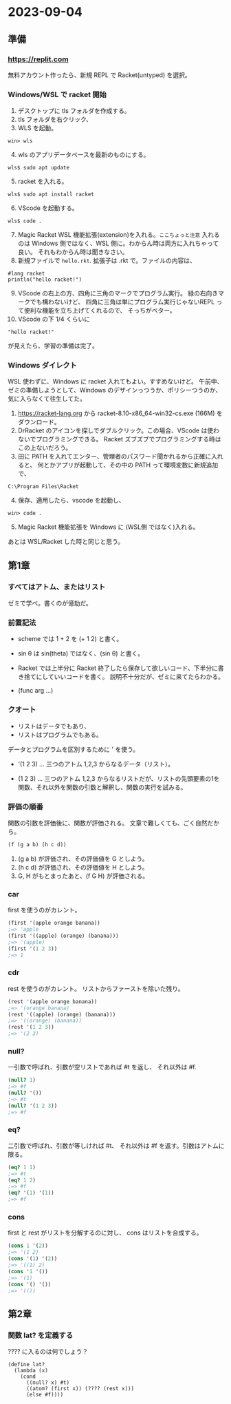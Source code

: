 # 2023-09-04

## 準備
### https://replit.com

無料アカウント作ったら、新規 REPL で
Racket(untyped) を選択。

### Windows/WSL で racket 開始

1. デスクトップに tls フォルダを作成する。
2. tls フォルダを右クリック、
3. WLS を起動。
```shell
win> wls
```
4. wls のアプリデータペースを最新のものにする。
```shell
wls$ sudo apt update
```
5. racket を入れる。
```shell
wls$ sudo apt install racket
```
6. VScode を起動する。
```shell
wls$ code .
```
7. Magic Racket WSL 機能拡張(extension)を入れる。`ここちょっと注意`
入れるのは Windows 側ではなく、WSL 側に。わからん時は両方に入れちゃって良い。
それもわからん時は聞きなさい。
8. 新規ファイルで `hello.rkt`. 拡張子は .rkt で。ファイルの内容は、
```
#lang racket
println("hello racket!")
```
9. VScode の右上の方、四角に三角のマークでプログラム実行。
緑の右向きマークでも構わないけど、
四角に三角は単にプログラム実行じゃないREPL って便利な機能を立ち上げてくれるので、
そっちがベター。
10. VScode の下 1/4 くらいに
```
"hello racket!"
```
が見えたら、学習の準備は完了。

### Windows ダイレクト

WSL 使わずに、Windows に racket 入れてもよい。すすめないけど。
午前中、ゼミの準備しようとして、Windows のデザインっつうか、ポリシーつうのか、
気に入らなくて往生してた。

1. <https://racket-lang.org> から
racket-8.10-x86_64-win32-cs.exe (166M)
をダウンロード。
2. DrRacket のアイコンを探しでダブルクリック。この場合、VScode は使わないでプログラミングできる。
Racket ズブズブでプログラミングする時はこの上ないだろう。
3. 田に PATH を入れてエンター、管理者のパスワード聞かれるから正確に入れると、
何とかアプリが起動して、その中の PATH って環境変数に新規追加で、
```
C:\Program Files\Racket
```
4. 保存、適用したら、vscode を起動し、
```
win> code .
```
5. Magic Racket 機能拡張を Windows に (WSL側 ではなく)入れる。

あとは WSL/Racket した時と同じと思う。

## 第1章

### すべてはアトム、またはリスト

ゼミで学べ。書くのが億劫だ。


### 前置記法

- scheme では 1 + 2 を (+ 1 2) と書く。

- sin θ は sin(theta) ではなく、(sin θ) と書く。

- Racket では上半分に Racket 終了したら保存して欲しいコード、下半分に書き捨てにしていいコードを書く。
説明不十分だが、ゼミに来てたらわかる。

- (func arg ...)

### クオート

- リストはデータでもあり、
- リストはプログラムでもある。

データとプログラムを区別するために ' を使う。

- '(1 2 3) ... 三つのアトム 1,2,3 からなるデータ（リスト）。

- (1 2 3) ... 三つのアトム 1,2,3 からなるリストだが、リストの先頭要素の1を関数、それ以外を関数の引数と解釈し、関数の実行を試みる。

### 評価の順番

関数の引数を評価後に、関数が評価される。
文章で難しくても、ごく自然だから。

```scheme
(f (g a b) (h c d))
```

1. (g a b) が評価され、その評価値を G としよう。
2. (h c d) が評価され、その評価値を H としよう。
3. G, H がもとまったあと、(f G H) が評価される。


### car
first を使うのがカレント。

```scheme
(first '(apple orange banana))
;=> 'apple
(first '((apple) (orange) (banana)))
;=> '(apple)
(first '(1 2 3))
;=> 1
```

### cdr
rest を使うのがカレント。
リストからファーストを除いた残り。

```scheme
(rest '(apple orange banana))
;=> '(orange banana)
(rest '((apple) (orange) (banana)))
;=> '((orange) (banana))
(rest '(1 2 3))
;=> '(2 3)
```

### null?
一引数で呼ばれ、引数が空リストであれば #t を返し、
それ以外は #f.

```scheme
(null? 1)
;=> #f
(null? '())
;=> #t
(null? '(1 2 3))
;=> #f
```

### eq?
二引数で呼ばれ、引数が等しければ #t、
それ以外は #f を返す。引数はアトムに限る。

```scheme
(eq? 1 1)
;=> #t
(eq? 1 2)
;=> #f
(eq? '(1) '(1))
;=> #f
```


### cons
first と rest がリストを分解するのに対し、
cons はリストを合成する。

```scheme
(cons 1 '(2))
;=> '(1 2)
(cons '(1) '(2))
;=> '((1) 2)
(cons '1 '())
;=> '(1)
(cons '() '())
;=> '(())
```
## 第2章

### 関数 lat? を定義する

???? に入るのは何でしょう？

```
(define lat?
  (lambda (x)
    (cond
      ((null? x) #t)
      ((atom? (first x)) (???? (rest x)))
      (else #f))))
```
